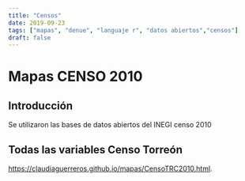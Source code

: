 ```yaml
---
title: "Censos"
date: 2019-09-23
tags: ["mapas", "denue", "languaje r", "datos abiertos","censos"]
draft: false
---
```


# Mapas CENSO 2010
## Introducción

Se utilizaron las bases de datos abiertos del INEGI censo 2010

## Todas las variables Censo Torreón

<https://claudiaguerreros.github.io/mapas/CensoTRC2010.html>.

